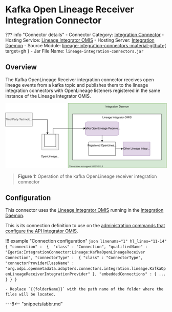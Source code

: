 <!-- SPDX-License-Identifier: CC-BY-4.0 -->
<!-- Copyright Contributors to the ODPi Egeria project. -->

# Kafka Open Lineage Receiver Integration Connector

??? info "Connector details"
    - Connector Category: [Integration Connector](/egeria-docs/connectors/integration-connector)
    - Hosting Service: [Lineage Integrator OMIS](/egeria-docs/services/omis/lineage-integrator)
    - Hosting Server: [Integration Daemon](/egeria-docs/concepts/integration-daemon)
    - Source Module: [lineage-integration-connectors :material-github:](https://github.com/odpi/egeria/tree/master/open-metadata-implementation/adapters/open-connectors/integration-connectors/lineage-integration-connectors){ target=gh }
    - Jar File Name: `lineage-integration-connectors.jar`

## Overview

The Kafka OpenLineage Receiver integration connector receives open lineage events from a kafka topic and publishes them to the lineage integration connectors with OpenLineage listeners registered in the same instance of the Lineage Integrator OMIS.

![Figure 1](kafka-open-lineage-receiver-integration-connector.svg)
> **Figure 1:** Operation of the kafka OpenLineage receiver integration connector


## Configuration

This connector uses the [Lineage Integrator OMIS](/egeria-docs/services/omis/lineage-integrator/overview)
running in the [Integration Daemon](/egeria-docs/concepts/integration-daemon).

This is its connection definition to use on the [administration commands that configure the API Integrator OMIS](/egeria-docs/guides/admin/configuring-the-integration-daemon/#configure-the-integration-services).

!!! example "Connection configuration"
    ```json linenums="1" hl_lines="11-14"
    {
       "connection" : 
                    { 
                        "class" : "Connection",
                        "qualifiedName" : "Egeria:IntegrationConnector:Lineage:KafkaOpenLineageReceiver Connection",
                        "connectorType" : 
                        {
                            "class" : "ConnectorType",
                            "connectorProviderClassName" : "org.odpi.openmetadata.adapters.connectors.integration.lineage.KafkaOpenLineageReceiverIntegrationProvider"
                        },
                        "embeddedConnections" :
                        {
                            ...
                        }
                    }
    }
    ```

    - Replace `{{folderName}}` with the path name of the folder where the files will be located.

---8<-- "snippets/abbr.md"